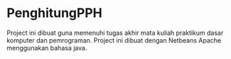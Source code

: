 # PenghitungPPH
Project ini dibuat guna memenuhi tugas akhir mata kuliah praktikum dasar komputer dan pemrograman. Project ini dibuat dengan Netbeans Apache menggunakan bahasa java.
